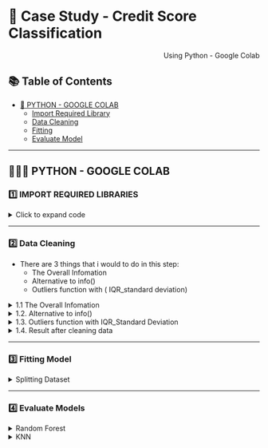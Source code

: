 # 🛒 Case Study - Credit Score Classification
<p align="right"> Using Python - Google Colab </p>


## :books: Table of Contents <!-- omit in toc -->

- [🔢 PYTHON - GOOGLE COLAB](#-python---google-colab)
  - [Import Required Library](#-Import-Required-)
  - [Data Cleaning](#-Data-Cleaning)
  - [Fitting](#fitting)
  - [Evaluate Model](#-evaluate-models)
 

---

## 👩🏼‍💻 PYTHON - GOOGLE COLAB

### 1️⃣ IMPORT REQUIRED LIBRARIES

<details><summary> Click to expand code </summary>
  
```python
#Import Library 
import numpy as np
import pandas as pd
import seaborn as sns
import matplotlib.pyplot as plt
import warnings
warnings.filterwarnings('ignore')

```

```python
#mport dataset
df = pd.read_csv("train.csv")
df.head()
```
  
</details>

---
### 2️⃣ Data Cleaning

- There are 3 things that i would to do in this step:
  - The Overall Infomation
  - Alternative to info()
  - Outliers function with ( IQR_standard deviation)

<details><summary> 1.1 The  Overall Infomation </summary>

<br> We would check and clean the duplicated values of all columns, beside that we also drop some unnecessary columns.

```python
df.duplicated().sum()
df.shape
df.drop(['ID','Customer_ID','Name','SSN','Type_of_Loan'], axis=1, inplace=True)
df.columns
```
![image](https://github.com/anhtuan0811/Credit-Score/assets/143471832/f982d0a6-abca-4515-98bb-cacd52eacc97)

</details>

<details><summary> 1.2. Alternative to info() </summary>  

```python
def columns_info (df):
    columns=[]
    dtypes=[]
    unique=[]
    nunique=[]
    nulls=[]

    for colm in df.columns:
        columns.append(colm)
        dtypes.append(df[colm].dtypes)
        unique.append(df[colm].unique())
        nunique.append(df[colm].nunique())
        nulls.append(df[colm].isna().sum())

    return pd.DataFrame({'Columns':columns ,
                         'Data types':dtypes ,
                         'Unique values':unique ,
                         'Number of unique':nunique ,
                         'Missing Values':nulls
                          })

columns_info(df)

```
![image](https://github.com/anhtuan0811/Credit-Score/assets/143471832/d9d9dda2-9026-4444-bddc-1c5cbaeffa41)

<br>
  --> We can see the data types, unique values, number of unique values and null values, so we have to handle this.

</details>

<details><summary> 1.3. Outliers function with IQR_Standard Deviation </summary>  
  
```python
def check_outliers(colm,df):
    q1=df[colm].quantile(0.25)
    q3=df[colm].quantile(0.75)
    iqr=q3 - q1
    lower_bound=q1-1.5*iqr
    upper_bound=q3+1.5*iqr
    outliers=[]

    for i in range(len(df)):
        value = df.loc[i,colm]
        if value > upper_bound or value < lower_bound:
            outliers.append(value)
    return outliers

def handle_outliers(colm,df):
    q1=df[colm].quantile(0.25)
    q3=df[colm].quantile(0.75)
    iqr=q3 - q1
    lower_bound=q1-1.5*iqr
    upper_bound=q3+1.5*iqr
    outliers = []

    for i in range(len(df)):

        if df.loc[i,colm] > upper_bound:
            df.loc[i,colm] = upper_bound
        elif df.loc[i,colm] < lower_bound:
            df.loc[i,colm] = lower_bound
```
<br> =>> 1.Check outliers: 

It calculates values related to the distribution of that column, including quartile 1 (q1), quartile 3 (q3), and the interquartile range (IQR).
Then, it computes the lower bound (lower_bound) and upper bound (upper_bound) based on the IQR.
Finally, it iterates through each row in the column and checks if the value of that row falls outside the lower bound or upper bound. If so, it records that value in the outliers list and returns this list.

=>> 2.Handling outliers:

It performs a similar calculation for q1, q3, IQR, lower_bound, and upper_bound.
Then, it iterates through each row in the column. If the value of that row is greater than the upper bound (upper_bound), it truncates the value to the upper bound. If the value of that row is less than the lower bound (lower_bound), it truncates the value to the lower bound.
This has the effect of reducing or eliminating outliers from the data, making the data more stable and less affected by outlier values.

</details>

<details><summary> 1.4. Result after cleaning data </summary>

<br> Regarding null values, we can replace them with the mean or median value, and for handling outlier values, I use the IQR method for removal

```python
df.info()
```

![image](https://github.com/anhtuan0811/Credit-Score/assets/143471832/55b9c3db-5a03-4c1a-8d03-3b46bfc15c32)
</details>

---
### 3️⃣ Fitting Model
<details><summary> Splitting Dataset  </summary> 
<br>
 
```python
X = df.drop('Credit_Score',axis=1).values
y = df['Credit_Score'].values


# split dataset to test and training set (80% train, 20% test)
from sklearn.model_selection import train_test_split
X_train, X_test, y_train, y_test = train_test_split(X, y, test_size=0.2, random_state=)

#Evaluate the model's performance on the test data by making predictions and computing various performance metrics.

from sklearn.metrics import accuracy_score,precision_score,recall_score,f1_score,confusion_matrix
def evaluate_model(X_test,y_test,model):
    y_pred = model.predict(X_test)
    #accuracy
    acc = accuracy_score(y_test,y_pred)
    recall = recall_score(y_test,y_pred,average='macro')
    precision = precision_score(y_test,y_pred,average='macro')
    f1 = f1_score(y_test,y_pred,average='macro')
    cm = confusion_matrix(y_test,y_pred)

    return pd.Series({'Accuracy':acc,'Recall':recall,'Precision':precision,'F1 Score':f1})

```
</details>
  
---  
### 4️⃣ Evaluate Models

<details><summary> Random Forest </summary>

```python
from sklearn.ensemble import RandomForestClassifier
model = RandomForestClassifier()
model.fit(X_train,y_train)
y_pred = model.predict(X_test)

pd.DataFrame({'Random Forest Classifier (Test) ':evaluate_model(X_test,y_test,model),
              'Random Forest Classifier (Train)':evaluate_model(X_train,y_train,model)})
```
![image](https://github.com/anhtuan0811/Credit-Score/assets/143471832/c0725246-0384-40f3-8af5-2bcd7094c165)

</details>
<details><summary> KNN </summary>

```python
#Scale Data
from sklearn.preprocessing import StandardScaler
scaler = StandardScaler()
X_train = scaler.fit_transform(X_train)
X_test = scaler.transform(X_test)

from sklearn.neighbors import KNeighborsClassifier
model2 = KNeighborsClassifier(n_neighbors=5)
model2.fit(X_train,y_train)
y_pred = model2.predict(X_test)

pd.DataFrame({'KNN (Test) ':evaluate_model(X_test,y_test,model2),
              'KNN (Train)':evaluate_model(X_train,y_train,model2)})
```
![image](https://github.com/anhtuan0811/Credit-Score/assets/143471832/6ad3c00a-333d-4f4b-b90f-dd2142a3b6c8)
